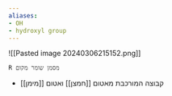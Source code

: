 ```yaml
---
aliases:
- OH
- hydroxyl group
---
```

![[Pasted image 20240306215152.png]]

	R מסמן שומר מקום
- קבוצה המורכבת מאטום [[חמצן]] ואטום [[מימן]]